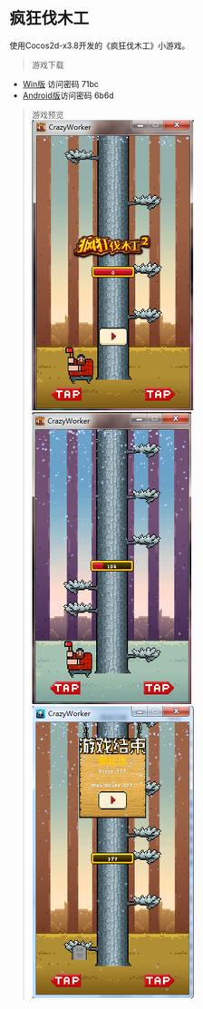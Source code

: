 # 疯狂伐木工  
使用Cocos2d-x3.8开发的《疯狂伐木工》小游戏。

>游戏下载  
* [Win版](https://yunpan.cn/cMjEpha8Twidw)  访问密码 71bc
* [Android版](https://yunpan.cn/cMjEIejkKAMUq)访问密码 6b6d

> 游戏预览  
![](./preview/1.png)![](./preview/2.png)![](./preview/3.png)


